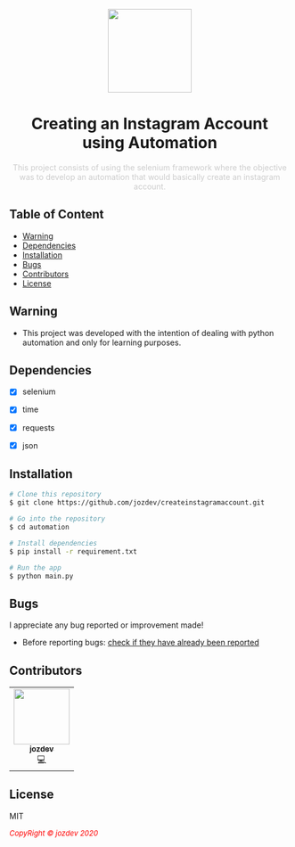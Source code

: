<p align="center">
  <img src="https://cdn.pixabay.com/photo/2017/10/24/00/39/bot-icon-2883144_960_720.png" width=150px" align="center">
</p>
                                                                        
<h1 align="center">Creating an Instagram Account using Automation</h1>
<p align="center" style="color: #ccc;">
This project consists of using the selenium framework where the objective was to develop an automation that would basically create an instagram account.
</p>


## Table of Content

- [Warning](#warning)
- [Dependencies](#dependencies)
- [Installation](#installation)
- [Bugs](#bugs)
- [Contributors](#contributors)
- [License](#license)



## Warning

- This project was developed with the intention of dealing with python automation and only for learning purposes.


## Dependencies

- [x] selenium
- [x] time
- [x] requests
- [x] json


## Installation

```bash
# Clone this repository
$ git clone https://github.com/jozdev/createinstagramaccount.git

# Go into the repository
$ cd automation

# Install dependencies
$ pip install -r requirement.txt

# Run the app
$ python main.py
```

## Bugs

I appreciate any bug reported or improvement made!

- Before reporting bugs:
[check if they have already been reported](https://github.com/jozdev/instagramautomation/issues)
                                                                                                                                      
## Contributors

<table align="center">
  <tr>
    <td align="center"><a href="https://github.com/jozdev"><img src="https://avatars0.githubusercontent.com/u/58850639?s=460&u=7b99346947ef28fb23b98604356fd3b3013c418b&v=4" width="100px;" alt=""/><br /><sub><b>jozdev</b></sub></a><br /><a title="Code">💻</a></td>
  </tr>
</table>

## License

MIT


 <i style='text-align: center; color: red;font-size: 13px;'>CopyRight © jozdev 2020</i> 
